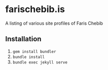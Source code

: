 # farischebib.is

A listing of various site profiles of Faris Chebib

## Installation

1. `gem install bundler`
2. `bundle install`
3. `bundle exec jekyll serve`

